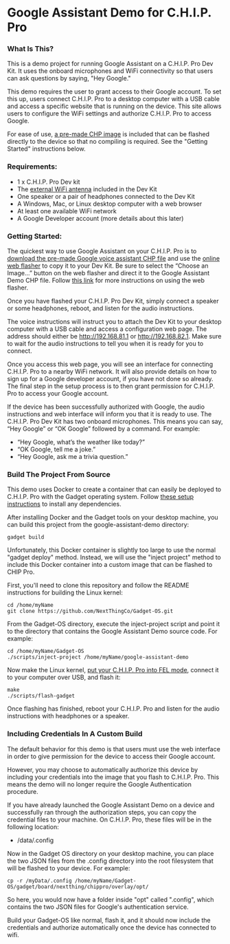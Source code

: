 # Google Assistant Demo for C.H.I.P. Pro

### What Is This?

This is a demo project for running Google Assistant on a C.H.I.P. Pro Dev Kit. It uses the onboard microphones and WiFi connectivity so that users can ask questions by saying, "Hey Google."

This demo requires the user to grant access to their Google account. To set this up, users connect C.H.I.P. Pro to a desktop computer with a USB cable and access a specific website that is running on the device. This site allows users to configure the WiFi settings and authorize C.H.I.P. Pro to access Google.

For ease of use, [a pre-made CHP image](https://github.com/NextThingCo/google-assistant-demo/releases/) is included that can be flashed directly to the device so that no compiling is required. See the "Getting Started" instructions below.

### Requirements:

 * 1 x C.H.I.P. Pro Dev kit
 * The [external WiFi antenna](https://docs.getchip.com/chip_pro_devkit.html#wifi-antenna) included in the Dev Kit
 * One speaker or a pair of headphones connected to the Dev Kit
 * A Windows, Mac, or Linux desktop computer with a web browser
 * At least one available WiFi network
 * A Google Developer account (more details about this later)


### Getting Started:

The quickest way to use Google Assistant on your C.H.I.P. Pro is to [download the pre-made Google voice assistant CHP file](https://github.com/NextThingCo/google-assistant-demo/releases/) and use the [online web flasher](https://docs.getchip.com/chip_pro_devkit.html#flash-with-an-os) to copy it to your Dev Kit. Be sure to select the “Choose an Image...” button on the web flasher and direct it to the Google Assistant Demo CHP file. Follow [this link](https://docs.getchip.com/chip_pro_devkit.html#flashing-process) for more instructions on using the web flasher.

Once you have flashed your C.H.I.P. Pro Dev Kit, simply connect a speaker or some headphones, reboot, and listen for the audio instructions.

The voice instructions will instruct you to attach the Dev Kit to your desktop computer with a USB cable and access a configuration web page. The address should either be http://192.168.81.1 or http://192.168.82.1. Make sure to wait for the audio instructions to tell you when it is ready for you to connect.

Once you access this web page, you will see an interface for connecting C.H.I.P. Pro to a nearby WiFi network. It will also provide details on how to sign up for a Google developer account, if you have not done so already. The final step in the setup process is to then grant permission for C.H.I.P. Pro to access your Google account.

If the device has been successfully authorized with Google, the audio instructions and web interface will inform you that it is ready to use. The C.H.I.P. Pro Dev Kit has two onboard microphones. This means you can say, “Hey Google” or “OK Google” followed by a command. For example:

 * “Hey Google, what’s the weather like today?”
 * “OK Google, tell me a joke.”
 * “Hey Google, ask me a trivia question.”

### Build The Project From Source

This demo uses Docker to create a container that can easily be deployed to C.H.I.P. Pro with the Gadget operating system. Follow [these setup instructions](https://docs.getchip.com/gadget.html#set-up-gadget) to install any dependencies.

After installing Docker and the Gadget tools on your desktop machine, you can build this project from the google-assistant-demo directory:

```gadget build```

Unfortunately, this Docker container is slightly too large to use the normal "gadget deploy" method. Instead, we will use the "inject project" method to include this Docker container into a custom image that can be flashed to CHIP Pro.

First, you'll need to clone this repository and follow the README instructions for building the Linux kernel:

```
cd /home/myName
git clone https://github.com/NextThingCo/Gadget-OS.git
```

From the Gadget-OS directory, execute the inject-project script and point it to the directory that contains the Google Assistant Demo source code. For example:

```
cd /home/myName/Gadget-OS
./scripts/inject-project /home/myName/google-assistant-demo
```

Now make the Linux kernel, [put your C.H.I.P. Pro into FEL mode](https://docs.getchip.com/chip_pro_devkit.html#flashing-process), connect it to your computer over USB, and flash it:

```
make
./scripts/flash-gadget
```

Once flashing has finished, reboot your C.H.I.P. Pro and listen for the audio instructions with headphones or a speaker.

### Including Credentials In A Custom Build

The default behavior for this demo is that users must use the web interface in order to give permission for the device to access their Google account.

However, you may choose to automatically authorize this device by including your credentials into the image that you flash to C.H.I.P. Pro. This means the demo will no longer require the Google Authentication procedure.

If you have already launched the Google Assistant Demo on a device and successfully ran through the authorization steps, you can copy the credential files to your machine. On C.H.I.P. Pro, these files will be in the following location:

* /data/.config

Now in the Gadget OS directory on your desktop machine, you can place the two JSON files from the .config directory into the root filesystem that will be flashed to your device. For example:

```
cp -r /myData/.config /home/myName/Gadget-OS/gadget/board/nextthing/chippro/overlay/opt/
```

So here, you would now have a folder inside "opt" called ".config", which contains the two JSON files for Google's authentication service.

Build your Gadget-OS like normal, flash it, and it should now include the credentials and authorize automatically once the device has connected to wifi.
